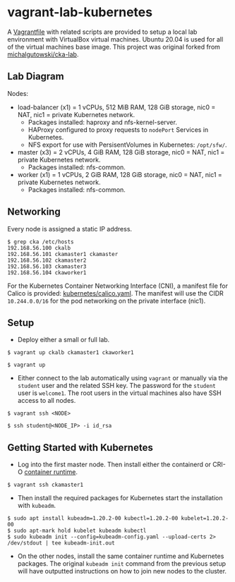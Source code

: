# vagrant-lab-kubernetes

A [Vagrantfile](Vagrantfile) with related scripts are provided to setup a local lab environment with VirtualBox virtual machines. Ubuntu 20.04 is used for all of the virtual machines base image. This project was original forked from [michalgutowski/cka-lab](https://github.com/michalgutowski/cka-lab).

## Lab Diagram

Nodes:

- load-balancer (x1) = 1 vCPUs, 512 MiB RAM, 128 GiB storage, nic0 = NAT, nic1 = private Kubernetes network.
    - Packages installed: haproxy and  nfs-kernel-server.
    - HAProxy configured to proxy requests to `nodePort` Services in Kubernetes.
    - NFS export for use with PersisentVolumes in Kubernetes: `/opt/sfw/`.
- master (x3) = 2 vCPUs, 4 GiB RAM, 128 GiB storage, nic0 = NAT, nic1 = private Kubernetes network.
    - Packages installed: nfs-common.
- worker (x1) = 1 vCPUs, 2 GiB RAM, 128 GiB storage, nic0 = NAT, nic1 = private Kubernetes network.
    - Packages installed: nfs-common.

## Networking

Every node is assigned a static IP address.

```
$ grep cka /etc/hosts
192.168.56.100 ckalb
192.168.56.101 ckamaster1 ckamaster
192.168.56.102 ckamaster2
192.168.56.103 ckamaster3
192.168.56.104 ckaworker1
```

For the Kubernetes Container Networking Interface (CNI), a manifest file for Calico is provided: [kubernetes/calico.yaml](kubernetes/calico.yaml). The manifest will use the CIDR `10.244.0.0/16` for the pod networking on the private interface (nic1).

## Setup

- Deploy either a small or full lab.

```
$ vagrant up ckalb ckamaster1 ckaworker1
```

```
$ vagrant up
```

- Either connect to the lab automatically using `vagrant` or manually via the `student` user and the related SSH key. The password for the `student` user is `welcome1`. The root users in the virtual machines also have SSH access to all nodes.

```
$ vagrant ssh <NODE>
```

```
$ ssh student@<NODE_IP> -i id_rsa
```

## Getting Started with Kubernetes


- Log into the first master node. Then install either the containerd or CRI-O [container runtime](https://kubernetes.io/docs/setup/production-environment/container-runtimes/).

```
$ vagrant ssh ckamaster1
```

- Then install the required packages for Kubernetes start the installation with `kubeadm`.

```
$ sudo apt install kubeadm=1.20.2-00 kubectl=1.20.2-00 kubelet=1.20.2-00
$ sudo apt-mark hold kubelet kubeadm kubectl
$ sudo kubeadm init --config=kubeadm-config.yaml --upload-certs 2> /dev/stdout | tee kubeadm-init.out
```

- On the other nodes, install the same container runtime and Kubernetes packages. The original `kubeadm init` command from the previous setup will have outputted instructions on how to join new nodes to the cluster.
